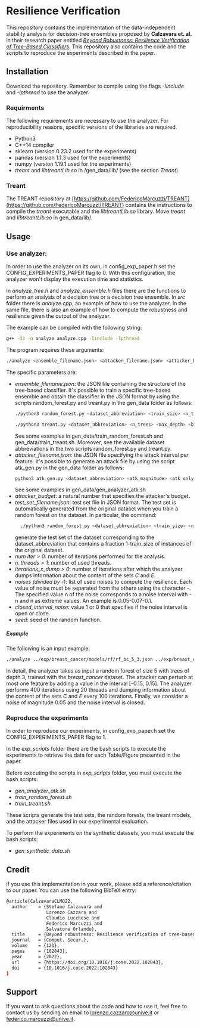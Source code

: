 # Resilience Verification

This repository contains the implementation of the data-independent stability analysis for decision-tree ensembles proposed by **Calzavara et. al.** in their research paper entitled [<em>Beyond Robustness: Resilience Verification of Tree-Based Classifiers</em>](https://www.sciencedirect.com/science/article/pii/S0167404822002371). This repository also contains the code and the scripts to reproduce the experiments described in the paper.

## Installation
Download the repository. Remember to compile using the flags <em>-Iinclude</em> and <em>-lpthread</em> to use the analyzer.

### Requirments
The following requirements are necessary to use the analyzer. For reproducibility reasons, specific versions of the libraries are required.
- Python3
- C++14 compiler
- sklearn (version 0.23.2 used for the experiments)
- pandas (version 1.1.3 used for the experiments)
- numpy (version 1.19.1 used for the experiments)
- <em>treant</em> and <em>libtreantLib.so</em> in /gen_data/lib/ (see the section <em>Treant</em>)
  
### Treant
The TREANT repository at [https://github.com/FedericoMarcuzzi/TREANT](https://github.com/FedericoMarcuzzi/TREANT) contains the instructions to compile the <em>treant</em> executable and the <em>libtreantLib.so</em> library. Move <em>treant</em> and <em>libtreantLib.so</em> in gen_data/lib/. 

## Usage

### Use analyzer:
In order to use the analyzer on its own, in config_exp_paper.h set the CONFIG_EXPERIMENTS_PAPER flag to 0. With this configuration, the analyzer won't display the execution time and statistics.

In <em>analyze_tree.h</em> and <em>analyze_ensemble.h</em> files there are the functions to perform an analysis of a decision tree or a decision tree ensemble. In <em>src</em> folder there is <em>analyze.cpp</em>, an example of how to use the analyzer.
In the same file, there is also an example of how to compute the robustness and resilience given the output of the analyzer.

The example can be compiled with the following string:
```bash
g++ -O3 -o analyze analyze.cpp -Iinclude -lpthread
```
The program requires these arguments:
```bash
./analyze <ensemble_filename.json> <attacker_filename.json> <attacker_budget >= 0> <test_set_filename.json> <num iter > 0> <n_threads > 1> <iterations_x_dump > 0> <noises (divided by -)> <closed_interval_noise> <seed>
```
The specific parameters are:
- <em>ensemble_filename.json</em>: the JSON file containing the structure of the tree-based classifier. It's possible to train a specific tree-based ensemble and obtain the classifier in the JSON format by using the scripts random_forest.py and treant.py in the gen_data folder as follows:
  ```bash
  ./python3 random_forest.py <dataset_abbreviation> <train_size> <n_trees> <max_depth>

  ./python3 treant.py <dataset_abbreviation> <n_trees> <max_depth> <budget> <perturbation>
  ```
  See some examples in gen_data/train_random_forest.sh and gen_data/train_treant.sh. Moreover, see the available dataset abbreviations in the two scripts random_forest.py and treant.py.
- <em>attacker_filename.json</em>: the JSON file specifying the attack interval per feature. It's possible to generate an attack file by using the script atk_gen.py in the gen_data folder as follows:
  ```bash
  python3 atk_gen.py <dataset_abbreviation> <atk_magnitude> <atk only left direction (l), only right direction (r) or both (b)>
  ```
  See some examples in gen_data/gen\_analyzer\_atk.sh
- <em>attacker_budget</em>: a natural number that specifies the attacker's budget.
- <em>test_set_filename.json</em>: test set file in JSON format. The test set is automatically generated from the original dataset when you train a random forest on the dataset. In particular, the command:
  ```bash
    ./python3 random_forest.py <dataset_abbreviation> <train_size> <n_trees> <max_depth>
  ```
  generate the test set of the dataset corresponding to the dataset_abbreviation that contains a fraction 1-train_size of instances of the original dataset.
- <em>num iter > 0</em>: number of iterations performed for the analysis.
- <em>n_threads > 1</em>: number of used threads.
- <em>iterations_x_dump > 0</em>: number of iterations after which the analyzer dumps information about the content of the sets <em>C</em> and <em>E</em>.
- <em>noises (divided by -)</em>: list of used noises to compute the resilience. Each value of noise must be separated from the others using the character -. The specified value n of the noise corresponds to a noise interval with -n and n as extreme values. An example is 0.05-0.07-0.1.
- <em>closed_interval_noise</em>: value 1 or 0 that specifies if the noise interval is open or close.
- <em>seed</em>: seed of the random function.

##### Example
The following is an input example:
```bash
./analyze ../exp/breast_cancer/models/rf/rf_bc_5_3.json ../exp/breast_cancer/atk/atk_bc_0.15_l.json 1 ../exp/breast_cancer/test_set_bc.json 400 20 100 0.05 1 7
```
In detail, the analyzer takes as input a random forest of size 5 with trees of depth 3, trained with the <em>breast_cancer</em> dataset.
The attacker can perturb at most one feature by adding a value in the interval [-0.15, 0.15]. The analyzer performs 400 iterations using 20 threads and dumping information about the content of the sets <em>C</em> and <em>E</em> every 100 iterations. Finally, we consider a noise of magnitude 0.05 and the noise interval is closed.

### Reproduce the experiments

In order to reproduce our experiments, in config_exp_paper.h set the CONFIG_EXPERIMENTS_PAPER flag to 1.

In the <em>exp_scripts</em> folder there are the bash scripts to execute the experiments to retrieve the data for each Table/Figure presented in the paper. 

Before executing the scripts in <em>exp_scripts</em> folder, you must execute the bash scripts:
- <em>gen_analyzer_atk.sh</em>
- <em>train_random_forest.sh</em>
- <em>train_treant.sh</em>

These scripts generate the test sets, the random forests, the treant models, and the attacker files used in our experimental evaluation.

To perform the experiments on the synthetic datasets, you must execute the bash scripts:
- <em>gen_synthetic_data.sh</em>

## Credit

if you use this implementation in your work, please add a reference/citation to our paper. You can use the following BibTeX entry:

```bash
@article{CalzavaraCLMO22,
  author    = {Stefano Calzavara and
               Lorenzo Cazzaro and
               Claudio Lucchese and
               Federico Marcuzzi and
               Salvatore Orlando},
  title     = {Beyond robustness: Resilience verification of tree-based classifiers},
  journal   = {Comput. Secur.},
  volume    = {121},
  pages     = {102843},
  year      = {2022},
  url       = {https://doi.org/10.1016/j.cose.2022.102843},
  doi       = {10.1016/j.cose.2022.102843}
}
```

## Support

If you want to ask questions about the code and how to use it, feel free to contact us by sending an email to lorenzo.cazzaro@unive.it or federico.marcuzzi@unive.it.
